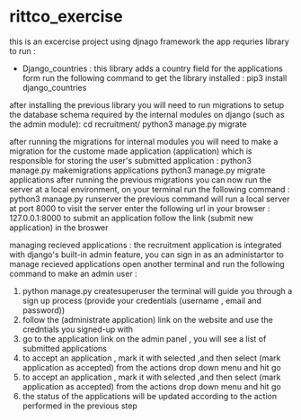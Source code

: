 # rittco_exercise
this is an excercise project using djnago framework
  the app requries library to run :
  * Django_countries : this library adds a country field for the applications form run the following command to get the library installed : pip3 install django_countries


after installing the previous library you will need to run migrations to setup the database schema required by the internal modules on django (such as the admin module):
  cd recruitment/
  python3 manage.py migrate
  
after running the migrations for internal modules you will need to make a migration for the custome made application (application) which is responsible for storing the user's submitted application :
  python3 manage.py makemigrations applications
  python3 manage.py migrate applications
 after running the previous migrations you can now run the server at a local environment, on your terminal run the following command :
  python3 manage.py runserver
 the previous command will run a local server at port 8000 
  to visit the server enter the following url in your browser : 127.0.0.1:8000 
  to submit an application follow the link (submit new application) in the broswer 
  
  managing recieved applications :
  the recruitment application is integrated with django's built-in admin feature, you can sign in as an administartor to manage recieved applications 
 open another terminal and run the following command to make an admin user : 
  1) python manage.py createsuperuser
  the terminal will guide you through a sign up process (provide your credentials  (username , email and password))
  2) follow the (administrate application) link on the website and use the credntials you signed-up with
  3) go to the application link on the admin panel , you will see a list of submitted applications
  4) to accept an application , mark it with selected ,and then select (mark application as accepted) from the actions drop down menu and hit go
  5) to accept an application , mark it with selected ,and then select (mark application as accepted) from the actions drop down menu and hit go
  6) the status of the applications will be updated according to the action performed in the previous step
 
